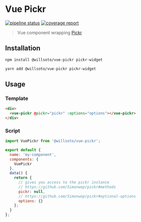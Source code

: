 # Vue Pickr

[![pipeline status](https://gitlab.com/willsoto/vue-pickr/badges/master/pipeline.svg)](https://gitlab.com/willsoto/vue-pickr/commits/master)
[![coverage report](https://gitlab.com/willsoto/vue-pickr/badges/master/coverage.svg)](https://gitlab.com/willsoto/vue-pickr/commits/master)

> Vue component wrapping [Pickr](https://github.com/Simonwep/pickr)

## Installation

```bash
npm install @willsoto/vue-pickr pickr-widget
```

```bash
yarn add @willsoto/vue-pickr pickr-widget
```

## Usage

### Template

```html
<div>
  <vue-pickr @pickr="pickr" :options="options"></vue-pickr>
</div>
```

### Script

```js
import VuePickr from '@willsoto/vue-pickr';

export default {
  name: 'my-component',
  components: {
    VuePickr
  },
  data() {
    return {
      // gives you access to the pickr instance
      // https://github.com/Simonwep/pickr#methods
      pickr: null,
      // https://github.com/Simonwep/pickr#optional-options
      options: {}
    };
  }
};
```
